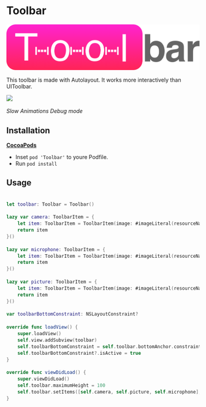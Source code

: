 # Toolbar

<img src="https://github.com/1amageek/Toolbar/blob/master/Toolbar.png" width="640px">

This toolbar is made with Autolayout.
It works more interactively than UIToolbar.

<img src="https://github.com/1amageek/Toolbar/blob/master/Toolbar.gif" width="320px">

 _Slow Animations Debug mode_

## Installation

__[CocoaPods](https://github.com/cocoapods/cocoapods)__

- Inset `pod 'Toolbar'` to youre Podfile.
- Run `pod install`

## Usage

``` swift

let toolbar: Toolbar = Toolbar()

lazy var camera: ToolbarItem = {
    let item: ToolbarItem = ToolbarItem(image: #imageLiteral(resourceName: "camera"), target: nil, action: nil)
    return item
}()

lazy var microphone: ToolbarItem = {
    let item: ToolbarItem = ToolbarItem(image: #imageLiteral(resourceName: "microphone"), target: nil, action: nil)
    return item
}()

lazy var picture: ToolbarItem = {
    let item: ToolbarItem = ToolbarItem(image: #imageLiteral(resourceName: "picture"), target: nil, action: nil)
    return item
}()

var toolbarBottomConstraint: NSLayoutConstraint?

override func loadView() {
    super.loadView()
    self.view.addSubview(toolbar)
    self.toolbarBottomConstraint = self.toolbar.bottomAnchor.constraint(equalTo: self.view.bottomAnchor, constant: 0)
    self.toolbarBottomConstraint?.isActive = true
}

override func viewDidLoad() {
    super.viewDidLoad()
    self.toolbar.maximumHeight = 100
    self.toolbar.setItems([self.camera, self.picture, self.microphone], animated: false)
}


```
